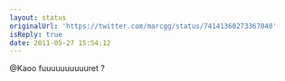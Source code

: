 ```yaml
---
layout: status
originalUrl: 'https://twitter.com/marcgg/status/74141360273367040'
isReply: true
date: 2011-05-27 15:54:12
---
```


@Kaoo fuuuuuuuuuuret ?
